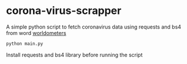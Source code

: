 # corona-virus-scrapper
A simple python script to fetch coronavirus data using requests and bs4 from word [worldometers](https://www.worldometers.info/coronavirus/)



```bash
python main.py
```

   Install requests and bs4 library before running the script
